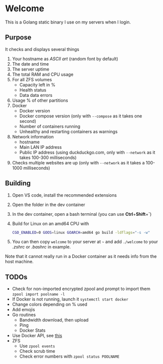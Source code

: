 # Welcome

This is a Golang static binary I use on my servers when I login.

## Purpose

It checks and displays several things

1. Your hostname as *ASCII art* (random font by default)
1. The date and time
1. The server uptime
1. The total RAM and CPU usage
1. For all ZFS volumes
    - Capacity left in %
    - Health status
    - Data data errors
1. Usage % of other partitions
1. Docker
    - Docker version
    - Docker compose version (only with `--compose` as it takes one second)
    - Number of containers running
    - Unhealthy and restarting containers as warnings
1. Network information
    - hostname
    - Main LAN IP address
    - Public IP address (using duckduckgo.com, only with `--network` as it takes 100-300 milliseconds)
1. Checks multiple websites are up (only with `--network` as it takes a 100-1000 milliseconds)

## Building

1. Open VS code, install the recommended extensions
1. Open the folder in the dev container
1. In the dev container, open a bash terminal (you can use **Ctrl**+**Shift**+**`**)
1. Build for Linux on an amd64 CPU with

    ```sh
    CGO_ENABLED=0 GOOS=linux GOARCH=amd64 go build -ldflags="-s -w"
    ```

1. You can then copy `welcome` to your server at `~` and add `./welcome` to your *.zshrc* or *.bashrc* in example.

Note that it cannot really run in a Docker container as it needs info from the host machine.

## TODOs

- Check for non-imported encrypted zpool and prompt to import them `zpool import poolname -l`
- If Docker is not running, launch it `systemctl start docker`
- Change colors depending on % used
- Add emojis
- Go routines
    - Bandwidth download, then upload
    - Ping
    - Docker Stats
- Use Docker API, see [this](https://docs.docker.com/develop/sdk/examples/)
- ZFS
    - Use `zpool events`
    - Check scrub time
    - Check error numbers with `zpool status POOLNAME`
